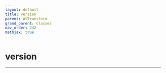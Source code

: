 ```yaml
---
layout: default
title: version
parent: WVTransform
grand_parent: Classes
nav_order: 242
mathjax: true
---
```


#  version




---

